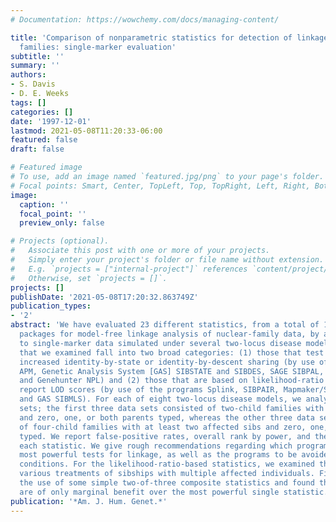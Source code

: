 ```yaml
---
# Documentation: https://wowchemy.com/docs/managing-content/

title: 'Comparison of nonparametric statistics for detection of linkage in nuclear
  families: single-marker evaluation'
subtitle: ''
summary: ''
authors:
- S. Davis
- D. E. Weeks
tags: []
categories: []
date: '1997-12-01'
lastmod: 2021-05-08T11:20:33-06:00
featured: false
draft: false

# Featured image
# To use, add an image named `featured.jpg/png` to your page's folder.
# Focal points: Smart, Center, TopLeft, Top, TopRight, Left, Right, BottomLeft, Bottom, BottomRight.
image:
  caption: ''
  focal_point: ''
  preview_only: false

# Projects (optional).
#   Associate this post with one or more of your projects.
#   Simply enter your project's folder or file name without extension.
#   E.g. `projects = ["internal-project"]` references `content/project/deep-learning/index.md`.
#   Otherwise, set `projects = []`.
projects: []
publishDate: '2021-05-08T17:20:32.863749Z'
publication_types:
- '2'
abstract: 'We have evaluated 23 different statistics, from a total of 10 popular software
  packages for model-free linkage analysis of nuclear-family data, by applying them
  to single-marker data simulated under several two-locus disease models. The statistics
  that we examined fall into two broad categories: (1) those that test directly for
  increased identity-by-state or identity-by-descent sharing (by use of the programs
  APM, Genetic Analysis System [GAS] SIBSTATE and SIBDES, SAGE SIBPAL, ERPA, SimIBD,
  and Genehunter NPL) and (2) those that are based on likelihood-ratio tests and that
  report LOD scores (by use of the programs Splink, SIBPAIR, Mapmaker/Sibs, ASPEX,
  and GAS SIBMLS). For each of eight two-locus disease models, we analyzed six data
  sets; the first three data sets consisted of two-child families with both sibs affected
  and zero, one, or both parents typed, whereas the other three data sets consisted
  of four-child families with at least two affected sibs and zero, one, or both parents
  typed. We report false-positive rates, overall rank by power, and the power for
  each statistic. We give rough recommendations regarding which programs provide the
  most powerful tests for linkage, as well as the programs to be avoided under certain
  conditions. For the likelihood-ratio-based statistics, we examined the effects of
  various treatments of sibships with multiple affected individuals. Finally, we explored
  the use of some simple two-of-three composite statistics and found that such tests
  are of only marginal benefit over the most powerful single statistic.'
publication: '*Am. J. Hum. Genet.*'
---
```

